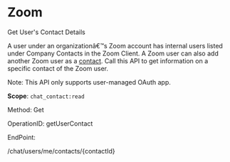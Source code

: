 #     Zoom


Get User's Contact Details

A user under an organizationâ€™s Zoom account has internal users listed under Company Contacts in the Zoom Client. A Zoom user can also add another Zoom user as a [contact](https://support.zoom.us/hc/en-us/articles/115004055706-Managing-Contacts). Call this API to get information on a specific contact of the Zoom user.

 Note: This API only supports user-managed OAuth app.

**Scope**: `chat_contact:read`
 

Method: Get

OperationID: getUserContact

EndPoint:

/chat/users/me/contacts/{contactId}
